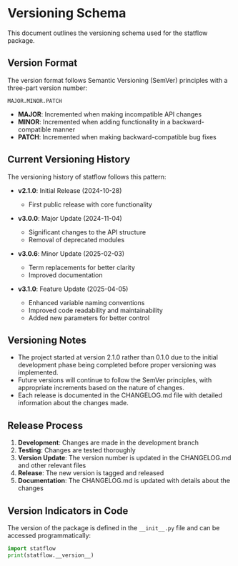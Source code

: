 # Versioning Schema

This document outlines the versioning schema used for the statflow package.

## Version Format

The version format follows Semantic Versioning (SemVer) principles with a three-part version number:

```text
MAJOR.MINOR.PATCH
```

- **MAJOR**: Incremented when making incompatible API changes
- **MINOR**: Incremented when adding functionality in a backward-compatible manner
- **PATCH**: Incremented when making backward-compatible bug fixes

## Current Versioning History

The versioning history of statflow follows this pattern:

- **v2.1.0**: Initial Release (2024-10-28)
  - First public release with core functionality

- **v3.0.0**: Major Update (2024-11-04)
  - Significant changes to the API structure
  - Removal of deprecated modules

- **v3.0.6**: Minor Update (2025-02-03)
  - Term replacements for better clarity
  - Improved documentation

- **v3.1.0**: Feature Update (2025-04-05)
  - Enhanced variable naming conventions
  - Improved code readability and maintainability
  - Added new parameters for better control

## Versioning Notes

- The project started at version 2.1.0 rather than 0.1.0 due to the initial development phase being completed before proper versioning was implemented.
- Future versions will continue to follow the SemVer principles, with appropriate increments based on the nature of changes.
- Each release is documented in the CHANGELOG.md file with detailed information about the changes made.

## Release Process

1. **Development**: Changes are made in the development branch
2. **Testing**: Changes are tested thoroughly
3. **Version Update**: The version number is updated in the CHANGELOG.md and other relevant files
4. **Release**: The new version is tagged and released
5. **Documentation**: The CHANGELOG.md is updated with details about the changes

## Version Indicators in Code

The version of the package is defined in the `__init__.py` file and can be accessed programmatically:

```python
import statflow
print(statflow.__version__)
```
